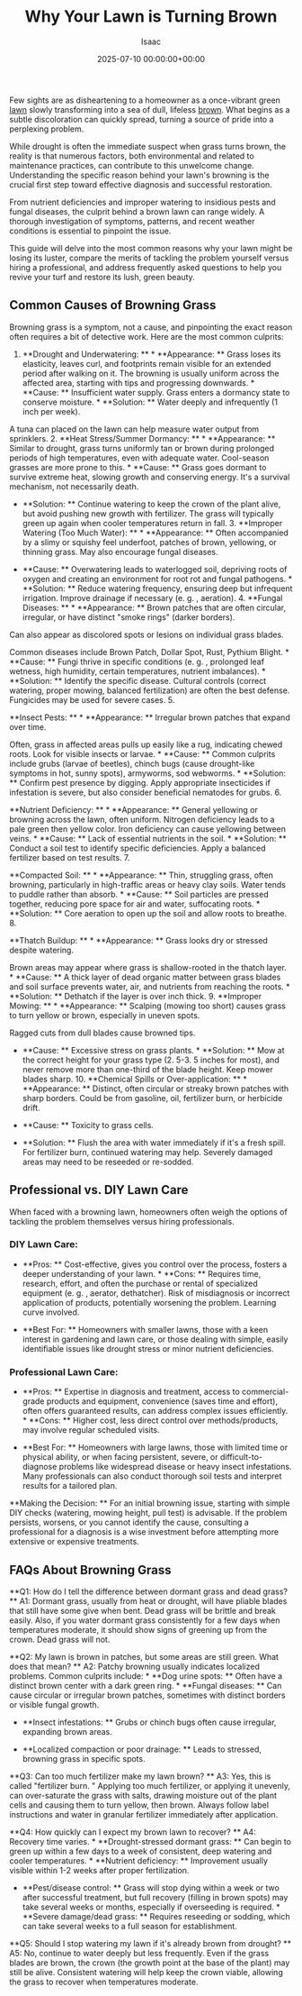 ﻿---
title: Why Your Lawn is Turning Brown
description: Few sights are as disheartening to a homeowner as a once-vibrant green lawn slowly transforming into a sea of dull, lifeless brown.
slug: /why-your-lawn-is-turning-brown/
date: 2025-07-10 00:00:00+00:00
lastmod: 2025-07-10 00:00:00+03:00
author: Isaac
categories:
- Lawn Care
- Guides
tags:
- lawn-care
- lawn
- brown
layout: post
---

Few sights are as disheartening to a homeowner as a once-vibrant green [lawn](https://pestpolicy.com/10-essential-lawn-and-garden-tools-for-fall/) slowly transforming into a sea of dull, lifeless [brown](https://pestpolicy.com/how-to-identify-the-cause-of-brown-spots-in-your-lawn/). What begins as a subtle discoloration can quickly spread, turning a source of pride into a perplexing problem.

While drought is often the immediate suspect when grass turns brown, the reality is that numerous factors, both environmental and related to maintenance practices, can contribute to this unwelcome change. Understanding the specific reason behind your lawn's browning is the crucial first step toward effective diagnosis and successful restoration.

From nutrient deficiencies and improper watering to insidious pests and fungal diseases, the culprit behind a brown lawn can range widely. A thorough investigation of symptoms, patterns, and recent weather conditions is essential to pinpoint the issue.

This guide will delve into the most common reasons why your lawn might be losing its luster, compare the merits of tackling the problem yourself versus hiring a professional, and address frequently asked questions to help you revive your turf and restore its lush, green beauty.

##  Common Causes of Browning Grass

Browning grass is a symptom, not a cause, and pinpointing the exact reason often requires a bit of detective work. Here are the most common culprits:

1. **Drought and Underwatering: ** * **Appearance: ** Grass loses its elasticity, leaves curl, and footprints remain visible for an extended period after walking on it. The browning is usually uniform across the affected area, starting with tips and progressing downwards. * **Cause: ** Insufficient water supply. Grass enters a dormancy state to conserve moisture. * **Solution: ** Water deeply and infrequently (1 inch per week).

A tuna can placed on the lawn can help measure water output from sprinklers. 2. **Heat Stress/Summer Dormancy: ** * **Appearance: ** Similar to drought, grass turns uniformly tan or brown during prolonged periods of high temperatures, even with adequate water. Cool-season grasses are more prone to this. * **Cause: ** Grass goes dormant to survive extreme heat, slowing growth and conserving energy. It's a survival mechanism, not necessarily death.

* **Solution: ** Continue watering to keep the crown of the plant alive, but avoid pushing new growth with fertilizer. The grass will typically green up again when cooler temperatures return in fall. 3. **Improper Watering (Too Much Water): ** * **Appearance: ** Often accompanied by a slimy or squishy feel underfoot, patches of brown, yellowing, or thinning grass. May also encourage fungal diseases.

* **Cause: ** Overwatering leads to waterlogged soil, depriving roots of oxygen and creating an environment for root rot and fungal pathogens. * **Solution: ** Reduce watering frequency, ensuring deep but infrequent irrigation. Improve drainage if necessary (e. g. , aeration). 4. **Fungal Diseases: ** * **Appearance: ** Brown patches that are often circular, irregular, or have distinct "smoke rings" (darker borders).

Can also appear as discolored spots or lesions on individual grass blades.

Common diseases include Brown Patch, Dollar Spot, Rust, Pythium Blight. * **Cause: ** Fungi thrive in specific conditions (e. g. , prolonged leaf wetness, high humidity, certain temperatures, nutrient imbalances). * **Solution: ** Identify the specific disease. Cultural controls (correct watering, proper mowing, balanced fertilization) are often the best defense. Fungicides may be used for severe cases. 5.

**Insect Pests: ** * **Appearance: ** Irregular brown patches that expand over time.

Often, grass in affected areas pulls up easily like a rug, indicating chewed roots. Look for visible insects or larvae. * **Cause: ** Common culprits include grubs (larvae of beetles), chinch bugs (cause drought-like symptoms in hot, sunny spots), armyworms, sod webworms. * **Solution: ** Confirm pest presence by digging. Apply appropriate insecticides if infestation is severe, but also consider beneficial nematodes for grubs. 6.

**Nutrient Deficiency: ** * **Appearance: ** General yellowing or browning across the lawn, often uniform. Nitrogen deficiency leads to a pale green then yellow color. Iron deficiency can cause yellowing between veins. * **Cause: ** Lack of essential nutrients in the soil. * **Solution: ** Conduct a soil test to identify specific deficiencies. Apply a balanced fertilizer based on test results. 7.

**Compacted Soil: ** * **Appearance: ** Thin, struggling grass, often browning, particularly in high-traffic areas or heavy clay soils. Water tends to puddle rather than absorb. * **Cause: ** Soil particles are pressed together, reducing pore space for air and water, suffocating roots. * **Solution: ** Core aeration to open up the soil and allow roots to breathe. 8.

**Thatch Buildup: ** * **Appearance: ** Grass looks dry or stressed despite watering.

Brown areas may appear where grass is shallow-rooted in the thatch layer. * **Cause: ** A thick layer of dead organic matter between grass blades and soil surface prevents water, air, and nutrients from reaching the roots. * **Solution: ** Dethatch if the layer is over inch thick. 9. **Improper Mowing: ** * **Appearance: ** Scalping (mowing too short) causes grass to turn yellow or brown, especially in uneven spots.

Ragged cuts from dull blades cause browned tips.

* **Cause: ** Excessive stress on grass plants. * **Solution: ** Mow at the correct height for your grass type (2. 5-3. 5 inches for most), and never remove more than one-third of the blade height. Keep mower blades sharp. 10. **Chemical Spills or Over-application: ** * **Appearance: ** Distinct, often circular or streaky brown patches with sharp borders. Could be from gasoline, oil, fertilizer burn, or herbicide drift.

* **Cause: ** Toxicity to grass cells.

* **Solution: ** Flush the area with water immediately if it's a fresh spill. For fertilizer burn, continued watering may help. Severely damaged areas may need to be reseeded or re-sodded.

##  Professional vs. DIY Lawn Care

When faced with a browning lawn, homeowners often weigh the options of tackling the problem themselves versus hiring professionals.

###  DIY Lawn Care:

* **Pros: ** Cost-effective, gives you control over the process, fosters a deeper understanding of your lawn. * **Cons: ** Requires time, research, effort, and often the purchase or rental of specialized equipment (e. g. , aerator, dethatcher). Risk of misdiagnosis or incorrect application of products, potentially worsening the problem. Learning curve involved.

* **Best For: ** Homeowners with smaller lawns, those with a keen interest in gardening and lawn care, or those dealing with simple, easily identifiable issues like drought stress or minor nutrient deficiencies.

###  Professional Lawn Care:

* **Pros: ** Expertise in diagnosis and treatment, access to commercial-grade products and equipment, convenience (saves time and effort), often offers guaranteed results, can address complex issues efficiently. * **Cons: ** Higher cost, less direct control over methods/products, may involve regular scheduled visits.

* **Best For: ** Homeowners with large lawns, those with limited time or physical ability, or when facing persistent, severe, or difficult-to-diagnose problems like widespread disease or heavy insect infestations. Many professionals can also conduct thorough soil tests and interpret results for a tailored plan.

**Making the Decision: ** For an initial browning issue, starting with simple DIY checks (watering, mowing height, pull test) is advisable. If the problem persists, worsens, or you cannot identify the cause, consulting a professional for a diagnosis is a wise investment before attempting more extensive or expensive treatments.

##  FAQs About Browning Grass

**Q1: How do I tell the difference between dormant grass and dead grass? ** A1: Dormant grass, usually from heat or drought, will have pliable blades that still have some give when bent. Dead grass will be brittle and break easily. Also, if you water dormant grass consistently for a few days when temperatures moderate, it should show signs of greening up from the crown. Dead grass will not.

**Q2: My lawn is brown in patches, but some areas are still green. What does that mean? ** A2: Patchy browning usually indicates localized problems. Common culprits include: * **Dog urine spots: ** Often have a distinct brown center with a dark green ring. * **Fungal diseases: ** Can cause circular or irregular brown patches, sometimes with distinct borders or visible fungal growth.

* **Insect infestations: ** Grubs or chinch bugs often cause irregular, expanding brown areas.

* **Localized compaction or poor drainage: ** Leads to stressed, browning grass in specific spots.

**Q3: Can too much fertilizer make my lawn brown? ** A3: Yes, this is called "fertilizer burn. " Applying too much fertilizer, or applying it unevenly, can over-saturate the grass with salts, drawing moisture out of the plant cells and causing them to turn yellow, then brown. Always follow label instructions and water in granular fertilizer immediately after application.

**Q4: How quickly can I expect my brown lawn to recover? ** A4: Recovery time varies. * **Drought-stressed dormant grass: ** Can begin to green up within a few days to a week of consistent, deep watering and cooler temperatures. * **Nutrient deficiency: ** Improvement usually visible within 1-2 weeks after proper fertilization.

* **Pest/disease control: ** Grass will stop dying within a week or two after successful treatment, but full recovery (filling in brown spots) may take several weeks or months, especially if overseeding is required. * **Severe damage/dead grass: ** Requires reseeding or sodding, which can take several weeks to a full season for establishment.

**Q5: Should I stop watering my lawn if it's already brown from drought? ** A5: No, continue to water deeply but less frequently. Even if the grass blades are brown, the crown (the growth point at the base of the plant) may still be alive. Consistent watering will help keep the crown viable, allowing the grass to recover when temperatures moderate.

